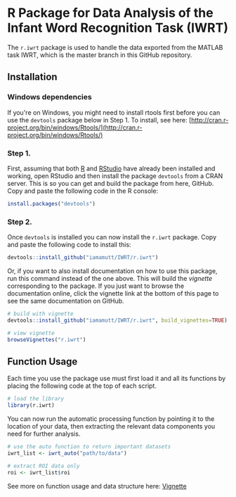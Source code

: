 # R Package for Data Analysis of the Infant Word Recognition Task (IWRT)

The `r.iwrt` package is used to handle the data exported from the MATLAB task IWRT, which is the master branch in this GitHub repository.

## Installation

### Windows dependencies

If you're on Windows, you might need to install rtools first before you can use the `devtools` package below in Step 1. To install, see here: [http://cran.r-project.org/bin/windows/Rtools/](http://cran.r-project.org/bin/windows/Rtools/)

### Step 1.

First, assuming that both [R](http://www.r-project.org/) and [RStudio](http://www.rstudio.com/) have already been installed and working, open RStudio and then install the package `devtools` from a CRAN server. This is so you can get and build the package from here, GitHub. Copy and paste the following code in the R console:

```r
install.packages("devtools")
```

### Step 2.

Once `devtools` is installed you can now install the `r.iwrt` package. Copy and paste the following code to install this:

```r
devtools::install_github("iamamutt/IWRT/r.iwrt")
```

Or, if you want to also install documentation on how to use this package, run this command instead of the one above. This will build the _vignette_ corresponding to the package. If you just want to browse the documentation online, click the vignette link at the bottom of this page to see the same documentation on GitHub.

```r
# build with vignette
devtools::install_github("iamamutt/IWRT/r.iwrt", build_vignettes=TRUE)

# view vignette
browseVignettes("r.iwrt")
```

## Function Usage

Each time you use the package use must first load it and all its functions by placing the following code at the top of each script.

```r
# load the library
library(r.iwrt)
```

You can now run the automatic processing function by pointing it to the location of your data, then extracting the relevant data components you need for further analysis.

```r
# use the auto function to return important datasets
iwrt_list <- iwrt_auto("path/to/data")

# extract ROI data only
roi <- iwrt_list$roi
```

See more on function usage and data structure here: [Vignette](https://github.com/iamamutt/IWRT/blob/master/r.iwrt/vignettes/main-vignette.Rmd)
